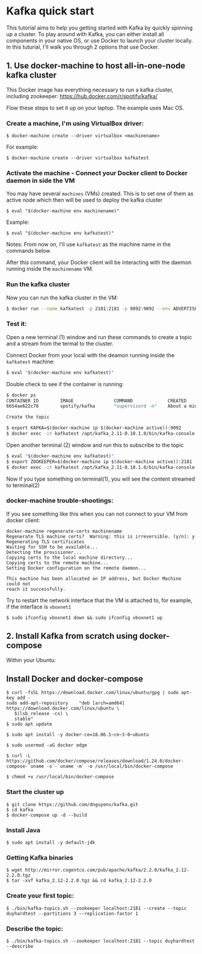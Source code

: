 # Kafka quick start

This tutorial aims to help you getting started with Kafka by quickly spinning up a cluster. To play around with Kafka, you can either install all components in your native OS, or use Docker to launch your cluster locally. In this tuturial, I'll walk you through 2 options that use Docker.

## 1. Use docker-machine to host all-in-one-node kafka cluster

This Docker image has everything necessary to run a kafka cluster, including zookeeper: https://hub.docker.com/r/spotify/kafka/

Flow these steps to set it up on your laptop. The example uses Mac OS. 

### Create a machine, I'm using VirtualBox driver:

`$ docker-machine create --driver virtualbox <machinename>`

For example:

`$ docker-machine create --driver virtualbox kafkatest`

### Activate the machine - Connect your Docker client to Docker daemon in side the VM

You may have several `machines` (VMs) created. This is to set one of them as active node which then will be used to deploy the kafka cluster

`$ eval "$(docker-machine env machinename)"` 

Example:

`$ eval "$(docker-machine env kafkatest)"` 

Notes: From now on, I'll use `kafkatest` as the machine name in the commands below

After this command, your Docker client will be interacting with the daemon running inside the `machinename` VM.

### Run the kafka cluster

Now you can run the kafka cluster in the VM:

```bash
$ docker run --name kafkatest -p 2181:2181 -p 9092:9092 --env ADVERTISED_HOST=$(docker-machine ip $(docker-machine active)) --env ADVERTISED_PORT=9092 spotify/kafka
```

### Test it:

Open a new terminal (1) window and run these commands to create a topic and a stream from the termal to the cluster. 

Connect Docker from your local with the deamon running inside the `kafkatest` machine:

```bash
$ eval "$(docker-machine env kafkatest)"
```

Double check to see if the container is running:

```bash
$ docker ps
CONTAINER ID        IMAGE               COMMAND             CREATED              STATUS              PORTS                                            NAMES
6654ae622c78        spotify/kafka       "supervisord -n"    About a minute ago   Up About a minute   0.0.0.0:2181->2181/tcp, 0.0.0.0:9092->9092/tcp   kafkatest

Create the topic

$ export KAFKA=$(docker-machine ip $(docker-machine active)):9092
$ docker exec -it kafkatest /opt/kafka_2.11-0.10.1.0/bin/kafka-console-producer.sh --broker-list $KAFKA --topic kafkatest
```

Open another terminal (2) window and run this to subscribe to the topic

```bash
$ eval "$(docker-machine env kafkatest)"
$ export ZOOKEEPER=$(docker-machine ip $(docker-machine active)):2181
$ docker exec -it kafkatest /opt/kafka_2.11-0.10.1.0/bin/kafka-console-consumer.sh --zookeeper $ZOOKEEPER --topic kafkatest
```

Now if you type something on terminal(1), you will see the content streamed to terminal(2)

### docker-machine trouble-shootings:

If you see something like this when you can not connect to your VM from docker client:

```
docker-machine regenerate-certs machinename
Regenerate TLS machine certs?  Warning: this is irreversible. (y/n): y
Regenerating TLS certificates
Waiting for SSH to be available...
Detecting the provisioner...
Copying certs to the local machine directory...
Copying certs to the remote machine...
Setting Docker configuration on the remote daemon...

This machine has been allocated an IP address, but Docker Machine could not
reach it successfully.
```
Try to restart the network interface that the VM is attached to, for example, if the interface is `vboxnet1`

`$ sudo ifconfig vboxnet1 down && sudo ifconfig vboxnet1 up`


## 2. Install Kafka from scratch using docker-compose

Within your Ubuntu: 

## Install Docker and docker-compose

```
$ curl -fsSL https://download.docker.com/linux/ubuntu/gpg | sudo apt-key add - 
sudo add-apt-repository    "deb [arch=amd64] https://download.docker.com/linux/ubuntu \
   $(lsb_release -cs) \
   stable"
$ sudo apt update

$ sudo apt install -y docker-ce=18.06.1~ce~3-0~ubuntu

$ sudo usermod -aG docker edge

$ curl -L https://github.com/docker/compose/releases/download/1.24.0/docker-compose-`uname -s`-`uname -m` -o /usr/local/bin/docker-compose

$ chmod +x /usr/local/bin/docker-compose
```

### Start the cluster up

```
$ git clone https://github.com/dnguyenv/kafka.git
$ cd kafka
$ docker-compose up -d --build
```

### Install Java

```
$ sudo apt install -y default-jdk
```

### Getting Kafka binaries

```
$ wget http://mirror.cogentco.com/pub/apache/kafka/2.2.0/kafka_2.12-2.2.0.tgz
$ tar -xvf kafka_2.12-2.2.0.tgz && cd kafka_2.12-2.2.0

```

### Create your first topic:

```
$ ./bin/kafka-topics.sh --zookeeper localhost:2181 --create --topic duyhardtest --partitions 3 --replication-factor 1
```

### Describe the topic:

```
$ ./bin/kafka-topics.sh --zookeeper localhost:2181 --topic duyhardtest --describe
```

